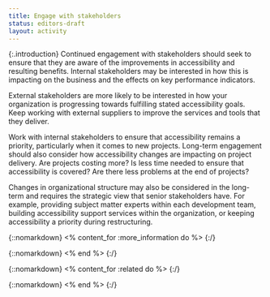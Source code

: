 ```yaml
---
title: Engage with stakeholders
status: editors-draft
layout: activity
---
```


{:.introduction}
Continued engagement with stakeholders should seek to ensure that they are aware of the improvements in accessibility and resulting benefits. Internal stakeholders may be interested in how this is impacting on the business and the effects on key performance indicators.

External stakeholders are more likely to be interested in how your organization is progressing towards fulfilling stated accessibility goals. Keep working with external suppliers to improve the services and tools that they deliver.

Work with internal stakeholders to ensure that accessibility remains a priority, particularly when it comes to new projects. Long-term engagement should also consider how accessibility changes are impacting on project delivery. Are projects costing more? Is less time needed to ensure that accessibility is covered? Are there less problems at the end of projects?

Changes in organizational structure may also be considered in the long-term and requires the strategic view that senior stakeholders have. For example, providing subject matter experts within each development team, building accessibility support services within the organization, or keeping accessibility a priority during restructuring.

{::nomarkdown}
<% content_for :more_information do %>
{:/}

{::nomarkdown}
<% end %>
{:/}

{::nomarkdown}
<% content_for :related do %>
{:/}

{::nomarkdown}
<% end %>
{:/}
